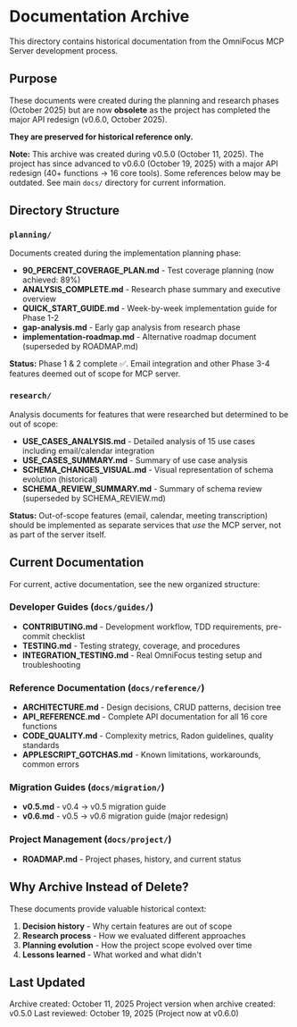 # Documentation Archive

This directory contains historical documentation from the OmniFocus MCP Server development process.

## Purpose

These documents were created during the planning and research phases (October 2025) but are now **obsolete** as the project has completed the major API redesign (v0.6.0, October 2025).

**They are preserved for historical reference only.**

**Note:** This archive was created during v0.5.0 (October 11, 2025). The project has since advanced to v0.6.0 (October 19, 2025) with a major API redesign (40+ functions → 16 core tools). Some references below may be outdated. See main `docs/` directory for current information.

## Directory Structure

### `planning/`
Documents created during the implementation planning phase:

- **90_PERCENT_COVERAGE_PLAN.md** - Test coverage planning (now achieved: 89%)
- **ANALYSIS_COMPLETE.md** - Research phase summary and executive overview
- **QUICK_START_GUIDE.md** - Week-by-week implementation guide for Phase 1-2
- **gap-analysis.md** - Early gap analysis from research phase
- **implementation-roadmap.md** - Alternative roadmap document (superseded by ROADMAP.md)

**Status:** Phase 1 & 2 complete ✅. Email integration and other Phase 3-4 features deemed out of scope for MCP server.

### `research/`
Analysis documents for features that were researched but determined to be out of scope:

- **USE_CASES_ANALYSIS.md** - Detailed analysis of 15 use cases including email/calendar integration
- **USE_CASES_SUMMARY.md** - Summary of use case analysis
- **SCHEMA_CHANGES_VISUAL.md** - Visual representation of schema evolution (historical)
- **SCHEMA_REVIEW_SUMMARY.md** - Summary of schema review (superseded by SCHEMA_REVIEW.md)

**Status:** Out-of-scope features (email, calendar, meeting transcription) should be implemented as separate services that *use* the MCP server, not as part of the server itself.

## Current Documentation

For current, active documentation, see the new organized structure:

### Developer Guides (`docs/guides/`)
- **CONTRIBUTING.md** - Development workflow, TDD requirements, pre-commit checklist
- **TESTING.md** - Testing strategy, coverage, and procedures
- **INTEGRATION_TESTING.md** - Real OmniFocus testing setup and troubleshooting

### Reference Documentation (`docs/reference/`)
- **ARCHITECTURE.md** - Design decisions, CRUD patterns, decision tree
- **API_REFERENCE.md** - Complete API documentation for all 16 core functions
- **CODE_QUALITY.md** - Complexity metrics, Radon guidelines, quality standards
- **APPLESCRIPT_GOTCHAS.md** - Known limitations, workarounds, common errors

### Migration Guides (`docs/migration/`)
- **v0.5.md** - v0.4 → v0.5 migration guide
- **v0.6.md** - v0.5 → v0.6 migration guide (major redesign)

### Project Management (`docs/project/`)
- **ROADMAP.md** - Project phases, history, and current status

## Why Archive Instead of Delete?

These documents provide valuable historical context:

1. **Decision history** - Why certain features are out of scope
2. **Research process** - How we evaluated different approaches
3. **Planning evolution** - How the project scope evolved over time
4. **Lessons learned** - What worked and what didn't

## Last Updated

Archive created: October 11, 2025
Project version when archive created: v0.5.0
Last reviewed: October 19, 2025 (Project now at v0.6.0)

